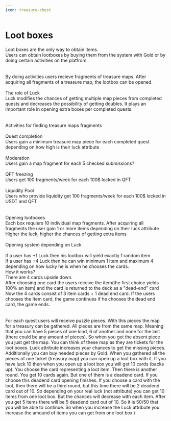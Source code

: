 ```yaml
---
icon: treasure-chest
---
```


# Loot boxes

Loot boxes are the only way to obtain items. \
Users can obtain lootboxes by buying them from the system with Gold or by doing certain activities on the platfrom. \
\
\
By doing activities users recieve fragments of treasure maps. After acquiring all fragments of a treasure map, the lootbox can be opened. \
\
The role of Luck\
Luck modifies the chances of getting multiple map pieces from completed quests and decreases the possibility of getting doubles. It plays an important role in opening extra boxes per completed quests.\
\
\
Activities for finding treasure maps fragments\
\
Quest completion\
Users gain a minimum treasure map piece for each completed quest depending on how high is their luck attribute\
\
Moderation\
Users gain a map fragment for each 5 checked submissions?\
\
QFT freezing\
Users get 100 fragments/week for each 100$ locked in QFT\
\
Liquidity Pool\
Users who provide liquidity get 100 fragments/week for each 100$ locked in USDT and QFT\
\
\
Opening lootboxes\
Each box requiers 10 individual map fragments. After acquiring all fragments the user gain 1 or more items depending on their luck attribute\
Higher the luck, higher the chances of getting extra items\
\
Opening system depending on Luck\
\
If a user has +1 Luck then his lootbox will yield exactly 1 random item. \
If a user has +4 Luck then he can win minimum 1 item and maximum 4 depending on how lucky he is when he chooses the cards. \
How it works?\
There are 4 cards upside down.\
After choosing one card the users receive the item(the first choice yields 100% an item) and the card is returned to the deck as a "dead-end" card\
Now the 4 cards consist of 3 item cards + 1 dead end card. If the users chooses the Item card, the game continues if he chooses the dead end card, the game ends. \
\
\
For each quest users will receive puzzle pieces. With this pieces the map for a treasury can be gathered. All pieces are from the same map. Meaning that you can have 5 pieces of one kind, 6 of another and none for the last (there could be any amount of pieces). So when you get the absent piece you just get the map. You can think of these map as they are tickets for the loot boxes. Luck attribute increases your chances to get the missing pieces. Additionally you can buy needed pieces by Gold. When you gathered all the pieces of one ticket (treasury map) you can open up a loot box with it. If you have luck 10 then when you open up a loot box you will get 10 cards (backs up). You choose the card representing a loot item. Then there is another round. You get 10 cards again. But one of them is a deadend card. If you choose this deadend card opening finishes. If you choose a card with the loot, then there will be a third round, but this time there will be 2 deadend card out of 10. So depending on your real luck (not attribute) you can get 10 items from one loot box. But the chances will decrease with each item. After you get 5 items there will be 5 deadend card out of 10. So it is 50/50 that you will be able to continue. So when you increase the Luck attribute you increase the amound of items you can get from one loot box.\

